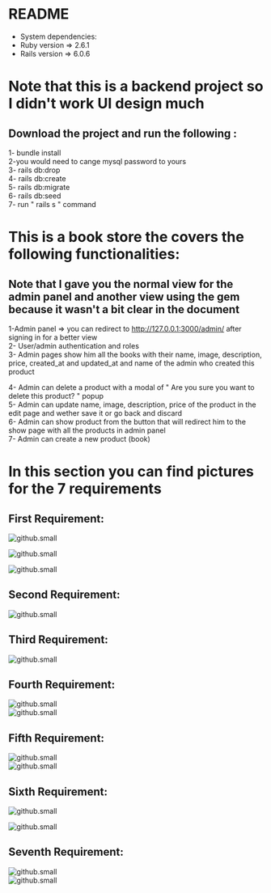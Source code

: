 # README
  
* System dependencies: <br>
* Ruby version => 2.6.1
* Rails version => 6.0.6

# Note that this is a backend project so I didn't work UI design much

## Download the project and run the following : <br>
  
  1- bundle install <br>
  2-you would need to cange mysql password to yours <br>
  3- rails db:drop <br>
  4- rails db:create <br>
  5- rails db:migrate <br>
  6- rails db:seed <br>
  7- run " rails s " command<br>
  

# This is a book store the covers the following functionalities:
## Note that I gave you the normal view for the admin panel and another view using the gem because it wasn't a bit clear in the document

1-Admin panel  => you can redirect to http://127.0.0.1:3000/admin/  after signing in for a better view <br>
2- User/admin authentication and roles <br>
3- Admin pages show him all the books with their name, image, description, price, created_at and updated_at and name of the admin who created this product <br>

4- Admin can delete a product with a modal of " Are you sure you want to delete this product? " popup <br>
5- Admin can update name, image, description, price of the product in the edit page and wether save it or go back and discard <br>
6- Admin can show product from the button that will redirect him to the show page with all the products in admin panel <br>
7- Admin can create a new product (book) <br>

# In this section you can find pictures for the 7 requirements

## First Requirement:

![github.small](app/assets/images/1.png) <br  />

![github.small](app/assets/images/2.png) <br  />

![github.small](app/assets/images/3.png) <br  />

## Second Requirement:


![github.small](app/assets/images/4.png) <br  />

## Third Requirement: <br>

![github.small](app/assets/images/4.png) <br  />


## Fourth Requirement: <br>

![github.small](app/assets/images/5.png) <br  />
![github.small](app/assets/images/6.png) <br  />


## Fifth Requirement: <br>
 
 ![github.small](app/assets/images/7.png) <br  />
 ![github.small](app/assets/images/8.png) <br  />

## Sixth Requirement: <br>

![github.small](app/assets/images/9.png) <br  />

![github.small](app/assets/images/10.png) <br  />

## Seventh Requirement: <br>

![github.small](app/assets/images/11.png) <br  />
![github.small](app/assets/images/12.png) <br  />




